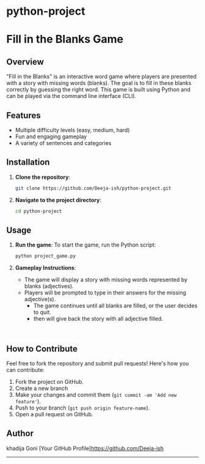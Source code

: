 # python-project

# Fill in the Blanks Game

## Overview
"Fill in the Blanks" is an interactive word game where players are presented with a story with missing words (blanks). The goal is to fill in these blanks correctly by guessing the right word. This game is built using Python and can be played via the command line interface (CLI).

## Features
- Multiple difficulty levels (easy, medium, hard)
- Fun and engaging gameplay
- A variety of sentences and categories

## Installation

1. **Clone the repository**:
    ```bash
    git clone https://github.com/Deeja-ish/python-project.git
    ```
2. **Navigate to the project directory**:
    ```bash
    cd python-project
    ```

## Usage

1. **Run the game**:
    To start the game, run the Python script:
    ```bash
    python project_game.py
    ```

2. **Gameplay Instructions**:
    - The game will display a story with missing words represented by blanks (adjectives).
    - Players will be prompted to type in their answers for the missing adjective(s).
       - The game continues until all blanks are filled, or the user decides to quit.
       - then will give back the story with all adjective filled.
    ```


## How to Contribute

Feel free to fork the repository and submit pull requests! Here's how you can contribute:

1. Fork the project on GitHub.
2. Create a new branch
3. Make your changes and commit them (`git commit -am 'Add new feature'`).
4. Push to your branch (`git push origin feature-name`).
5. Open a pull request on GitHub.


## Author
khadija Goni
[Your GitHub Profile]https://github.com/Deeja-ish


---


